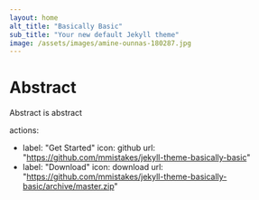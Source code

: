 ```yaml
---
layout: home
alt_title: "Basically Basic"
sub_title: "Your new default Jekyll theme"
image: /assets/images/amine-ounnas-180287.jpg
---
```


# Abstract
  Abstract is abstract
  
actions:
  - label: "Get Started"
    icon: github
    url: "https://github.com/mmistakes/jekyll-theme-basically-basic"
  - label: "Download"
    icon: download
    url: "https://github.com/mmistakes/jekyll-theme-basically-basic/archive/master.zip"

